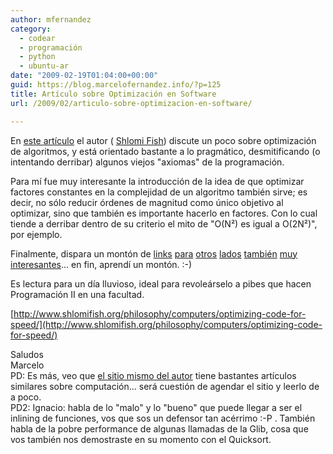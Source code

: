 ```yaml
---
author: mfernandez
category:
  - codear
  - programación
  - python
  - ubuntu-ar
date: "2009-02-19T01:04:00+00:00"
guid: https://blog.marcelofernandez.info/?p=125
title: Artículo sobre Optimización en Software
url: /2009/02/articulo-sobre-optimizacion-en-software/

---
```

En [este artículo](http://www.shlomifish.org/philosophy/computers/optimizing-code-for-speed/) el autor ( [Shlomi Fish](http://www.shlomifish.org/)) discute un poco sobre optimización de algoritmos, y está orientado bastante a lo pragmático, desmitificando (o intentando derribar) algunos viejos "axiomas" de la programación.

Para mí fue muy interesante la introducción de la idea de que optimizar factores constantes en la complejidad de un algoritmo también sirve; es decir, no sólo reducir órdenes de magnitud como único objetivo al optimizar, sino que también es importante hacerlo en factores. Con lo cual tiende a derribar dentro de su criterio el mito de "O(N²) es igual a O(2N²)", por ejemplo.

Finalmente, dispara un montón de [links](http://www.onlamp.com/pub/a/onlamp/2004/05/06/writegreatcode.html) [para](http://www.gotw.ca/publications/concurrency-ddj.htm) [otros](http://www.joelonsoftware.com/articles/fog0000000319.html) [lados](http://en.wikipedia.org/wiki/Counting_sort) [también](http://lwn.net/Articles/82495/) [muy](http://en.wikipedia.org/wiki/Memoization) [interesantes](http://www.joelonsoftware.com/articles/APIWar.html)... en fin, aprendí un montón. :-)

Es lectura para un día lluvioso, ideal para revoleárselo a pibes que hacen Programación II en una facultad.

[http://www.shlomifish.org/philosophy/computers/optimizing-code-for-speed/](http://www.shlomifish.org/philosophy/computers/optimizing-code-for-speed/)

Saludos  
Marcelo  
PD: Es más, veo que [el sitio mismo del autor](http://www.shlomifish.org/) tiene bastantes artículos similares sobre computación... será cuestión de agendar el sitio y leerlo de a poco.  
PD2: Ignacio: habla de lo "malo" y lo "bueno" que puede llegar a ser el inlining de funciones, vos que sos un defensor tan acérrimo :-P . También habla de la pobre performance de algunas llamadas de la Glib, cosa que vos también nos demostraste en su momento con el Quicksort.  
